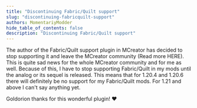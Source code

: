 ```yaml
---
title: "Discontinuing Fabric/Quilt support"
slug: "discontinuing-fabricquilt-support"
authors: MomentariyModder
hide_table_of_contents: false
description: "Discontinuing Fabric/Quilt support"
---
```

The author of the Fabric/Quilt support plugin in MCreator has decided to stop supporting it and leave the MCreator community (Read more HERE). This is quite sad news for the whole MCreator community and for me as well. Because of this, I have to stop supporting Fabric/Quilt in my mods until the analog or its sequel is released. This means that for 1.20.4 and 1.20.6 there will definitely be no support for my Fabric/Quilt mods. For 1.21 and above I can't say anything yet.

Goldorion thanks for this wonderful plugin! ❤️
